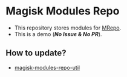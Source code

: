 # Magisk Modules Repo
- This repository stores modules for [MRepo](https://github.com/MRepoApp/MRepo.git).
- This is a demo (**_No Issue & No PR_**).

## How to update?
- [magisk-modules-repo-util](https://github.com/MRepoApp/magisk-modules-repo-util.git)
